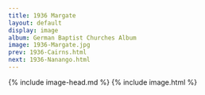 ```yaml
---
title: 1936 Margate
layout: default
display: image
album: German Baptist Churches Album
image: 1936-Margate.jpg
prev: 1936-Cairns.html
next: 1936-Nanango.html
---
```

{% include image-head.md %}
{% include image.html %}